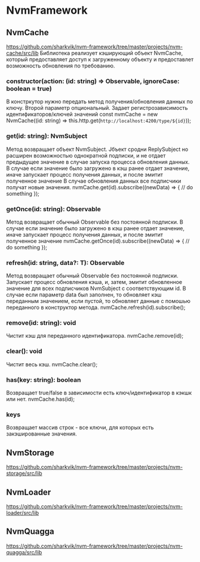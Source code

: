 # NvmFramework

## NvmCache

https://github.com/sharkvik/nvm-framework/tree/master/projects/nvm-cache/src/lib
Библиотека реализует кэширующий объект NvmCache, который предоставляет доступ к загруженному объекту и предоставлет возможность обновления по требованию.

### constructor(action: (id: string) => Observable<T>, ignoreCase: boolean = true)

В констркутор нужно передать метод получения/обновления данных по ключу.
Второй параметр опциональный. Задает регистрозависимость идентификаторов/ключей значений
const nvmCache = new NvmCache<Type>((id: string) => this.http.get(`http://localhost:4200/type/${id}`));

### get(id: string): NvmSubject<T>

Метод возвращает объект NvmSubject<T>. Jбъект сродни ReplySubject<T> но расширен возможностью однократной подписки, и не отдает предыдущее значение в случае запуска процесса обновления данных.
В случае если значение было загружено в кэш ранее отдает значение, иначе запускает процесc получения данных, и после эмитит полученное значение
В случае обновления данных все подписчики получат новые значения.
nvmCache.get(id).subscribe((newData) => { // do something });

### getOnce(id: string): Observable<T>

Метод возвращает обычный Observable<T> без постоянной подписки.
В случае если значение было загружено в кэш ранее отдает значение, иначе запускает процесc получения данных, и после эмитит полученное значение
nvmCache.getOnce(id).subscribe((newData) => { // do something });

### refresh(id: string, data?: T): Observable<T>

Метод возвращает обычный Observable<T> без постоянной подписки.
Запускает процесс обновления кэша, и, затем, эмитит обновленное значение для всех подписчиков NvmSubject<T> с соответствующим id.
В случае если параметр data был заполнен, то обновляет кэш переданным значением, если пустой, то обновляет данные с помошью переданного в конструктор метода.
nvmCache.refresh(id).subscribe();

### remove(id: string): void

Чистит кэш для переданного идентификатора.
nvmCache.remove(id);

### clear(): void

Чистит весь кэш.
nvmCache.clear();

### has(key: string): boolean

Возвращает true/false в зависимости есть ключ/идентификатор в кэкшк или нет.
nvmCache.has(id);

### keys

Возвращает массив строк - все ключи, для которых есть закэшированные значения.

## NvmStorage

https://github.com/sharkvik/nvm-framework/tree/master/projects/nvm-storage/src/lib

## NvmLoader

https://github.com/sharkvik/nvm-framework/tree/master/projects/nvm-loader/src/lib

## NvmQuagga

https://github.com/sharkvik/nvm-framework/tree/master/projects/nvm-quagga/src/lib
